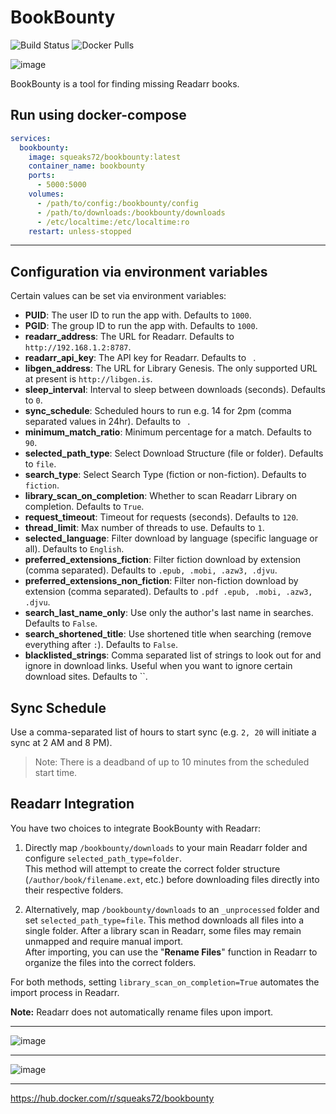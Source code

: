 # BookBounty

![Build Status](https://github.com/TheWicklowWolf/BookBounty/actions/workflows/main.yml/badge.svg)
![Docker Pulls](https://img.shields.io/docker/pulls/thewicklowwolf/bookbounty.svg)

<img src="/src/static/bookbounty.png" alt="image">


BookBounty is a tool for finding missing Readarr books.


## Run using docker-compose

```yaml
services:
  bookbounty:
    image: squeaks72/bookbounty:latest
    container_name: bookbounty
    ports:
      - 5000:5000
    volumes:
      - /path/to/config:/bookbounty/config
      - /path/to/downloads:/bookbounty/downloads
      - /etc/localtime:/etc/localtime:ro
    restart: unless-stopped

```
---

## Configuration via environment variables

Certain values can be set via environment variables:

* __PUID__: The user ID to run the app with. Defaults to `1000`. 
* __PGID__: The group ID to run the app with. Defaults to `1000`.
* __readarr_address__: The URL for Readarr. Defaults to `http://192.168.1.2:8787`.
* __readarr_api_key__: The API key for Readarr. Defaults to ` `.
* __libgen_address__: The URL for Library Genesis. The only supported URL at present is `http://libgen.is`.
* __sleep_interval__: Interval to sleep between downloads (seconds). Defaults to `0`.
* __sync_schedule__: Scheduled hours to run e.g. 14 for 2pm (comma separated values in 24hr). Defaults to ` `.
* __minimum_match_ratio__: Minimum percentage for a match. Defaults to `90`.
* __selected_path_type__: Select Download Structure (file or folder). Defaults to `file`.
* __search_type__: Select Search Type (fiction or non-fiction). Defaults to `fiction`.
* __library_scan_on_completion__: Whether to scan Readarr Library on completion. Defaults to `True`.
* __request_timeout__: Timeout for requests (seconds). Defaults to `120`.
* __thread_limit__: Max number of threads to use. Defaults to `1`.
* __selected_language__: Filter download by language (specific language or all). Defaults to `English`.
* __preferred_extensions_fiction__: Filter fiction download by extension (comma separated). Defaults to `.epub, .mobi, .azw3, .djvu`.
* __preferred_extensions_non_fiction__: Filter non-fiction download by extension (comma separated). Defaults to `.pdf .epub, .mobi, .azw3, .djvu`.
* __search_last_name_only__: Use only the author's last name in searches. Defaults to `False`.
* __search_shortened_title__: Use shortened title when searching (remove everything after `:`). Defaults to `False`.
* __blacklisted_strings__: Comma separated list of strings to look out for and ignore in download links. Useful when you want to ignore certain download sites. Defaults to ``.


## Sync Schedule

Use a comma-separated list of hours to start sync (e.g. `2, 20` will initiate a sync at 2 AM and 8 PM).
> Note: There is a deadband of up to 10 minutes from the scheduled start time.


## Readarr Integration

You have two choices to integrate BookBounty with Readarr:

1. Directly map `/bookbounty/downloads` to your main Readarr folder and configure `selected_path_type=folder`.   
   This method will attempt to create the correct folder structure (`/author/book/filename.ext`, etc.) before downloading files directly into their respective folders.

2. Alternatively, map `/bookbounty/downloads` to an `_unprocessed` folder and set `selected_path_type=file`.
   This method downloads all files into a single folder. After a library scan in Readarr, some files may remain unmapped and require manual import.  
   After importing, you can use the "**Rename Files**" function in Readarr to organize the files into the correct folders.

For both methods, setting `library_scan_on_completion=True` automates the import process in Readarr.

**Note:** Readarr does not automatically rename files upon import.


---


<img src="/src/static/dark.png" alt="image">


---


<img src="/src/static/light.png" alt="image">


---

https://hub.docker.com/r/squeaks72/bookbounty

